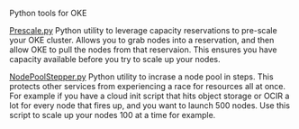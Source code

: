 Python tools for OKE

[Prescale.py](./README-Prewarmer.md)
Python utility to leverage capacity reservations to pre-scale your OKE cluster.
Allows you to grab nodes into a reservation, and then allow OKE to pull the nodes 
from that reservaion. This ensures you have capacity available before you try to 
scale up your nodes.

[NodePoolStepper.py](./README-Stepper.md)
Python utility to incrase a node pool in steps. This protects other services from 
experiencing a race for resources all at once. For example if you have a cloud init 
script that hits object storage or OCIR a lot for every node that fires up, and you 
want to launch 500 nodes. Use this script to scale up your nodes 100 at a time for 
example.
